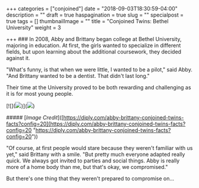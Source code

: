 +++
categories = ["conjoined"]
date = "2018-09-03T18:30:59-04:00"
description = ""
draft = true
haspagination = true
slug = ""
specialpost = true
tags = []
thumbnailImage = ""
title = "Conjoined Twins: Bethel University"
weight = 3

+++
\### In 2008, Abby and Brittany began college at Bethel University, majoring in education. At first, the girls wanted to specialize in different fields, but upon learning about the additional coursework, they decided against it.

"What's funny, is that when we were little, I wanted to be a pilot," said Abby. "And Brittany wanted to be a dentist. That didn't last long."

Their time at the University proved to be both rewarding and challenging as it is for most young people.

\[!\[\](![](http://brainsation.com/wp-content/uploads/2018/07/g-5-1-1.jpg))\](![](http://brainsation.com/wp-content/uploads/2018/07/g-5-1-1.jpg))

\##### \[_Image Credit_\]([https://diply.com/abby-brittany-conjoined-twins-facts?config=20](https://diply.com/abby-brittany-conjoined-twins-facts?config=20 "https://diply.com/abby-brittany-conjoined-twins-facts?config=20"))

"Of course, at first people would stare because they weren't familiar with us yet," said Brittany with a smile. "But pretty much everyone adapted really quick. We always got invited to parties and social things. Abby is really more of a home body than me, but that's okay, we compromised."

But there's one thing that they weren't prepared to compromise on...